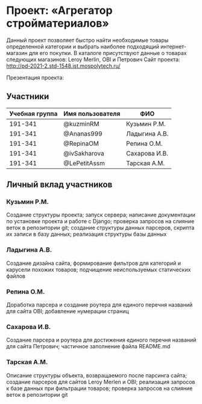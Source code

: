 # Проект: «Агрегатор стройматериалов»

Данный проект позволяет быстро найти необходимые товары определенной категории и выбрать наиболее подходящий интернет-магазин для его покупки. В каталоге присутствуют данные о товарах следующих магазинов: Leroy Merlin, OBI и Петрович
Сайт проекта: http://pd-2021-2.std-1548.ist.mospolytech.ru/

Презентация проекта:


## Участники

| Учебная группа | Имя пользователя | ФИО                      |
|----------------|------------------|--------------------------|
| 191-341        | @kuzminRM       | Кузьмин Р.М. |
| 191-341        | @Ananas999       | Ладыгина А.В.  |
| 191-341        | @RepinaOM       | Репина О.М. |
| 191-341        | @ivSakharova       | Сахарова И.В. |
| 191-341        | @LePetitAssm       | Тарская А.М. |


## Личный вклад участников

### Кузьмин Р.М.

Создание структуры проекта; запуск сервера; написание документации по установке проекта и работе с Django; проверка запросов на слияние веток в репозитории git; создание структуры данных парсеров, скрипта их записи в базу данных; реализация структуры базы данных 

### Ладыгина А.В.

Создание дизайна сайта, формирование фильтров для категорий и карусели похожих товаров; подчищение неиспользуемых статических файлов

### Репина О.М.

Доработка парсера и создание роутера для единого перечня названий для сайта OBI; добавление нумерации страниц

### Сахарова И.В.

Создание парсера и роутера для достижения единого перечня названий для сайта Петрович; частичное заполнение файла README.md

### Тарская А.М.

Описание структуры объекта, возвращаемого после парсинга сайта; создание парсеров для сайтов Leroy Merlen и OBI; реализация запросов к базе данных при фильтрации товаров; проверка запросов на слияние веток в репозитории git